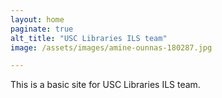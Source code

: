 ```yaml
---
layout: home
paginate: true
alt_title: "USC Libraries ILS team"
image: /assets/images/amine-ounnas-180287.jpg

---
```


This is a basic site for USC Libraries ILS team.
